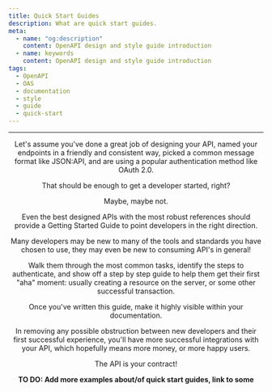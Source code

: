 ```yaml
---
title: Quick Start Guides
description: What are quick start guides.
meta:
  - name: "og:description"
    content: OpenAPI design and style guide introduction
  - name: keywords
    content: OpenAPI design and style guide introduction
tags:
  - OpenAPI
  - OAS
  - documentation
  - style
  - guide
  - quick-start
---
```


<Header/>

---

Let's assume you've done a great job of designing your API, named your endpoints in a friendly and consistent way, picked a common message format like JSON:API, and are using a popular authentication method like OAuth 2.0.

That should be enough to get a developer started, right?

Maybe, maybe not.

Even the best designed APIs with the most robust references should provide a Getting Started Guide to point developers in the right direction.

Many developers may be new to many of the tools and standards you have chosen to use, they may even be new to consuming API's in general!

Walk them through the most common tasks, identify the steps to authenticate, and show off a step by step guide to help them get their first "aha" moment: usually creating a resource on the server, or some other successful transaction.

Once you've written this guide, make it highly visible within your documentation.

In removing any possible obstruction between new developers and their first successful experience, you'll have more successful integrations with your API, which hopefully means more money, or more happy users.

The API is your contract!

**TO DO: Add more examples about/of quick start guides, link to some**